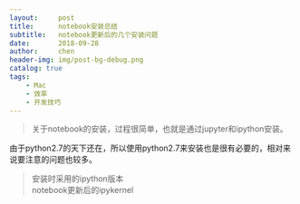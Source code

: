 ```yaml
---
layout:     post
title:      notebook安装总结
subtitle:   notebook更新后的几个安装问题
date:       2018-09-28
author:     chen
header-img: img/post-bg-debug.png
catalog: true
tags:
    - Mac
    - 效率
    - 开发技巧
---
```

> 关于notebook的安装，过程很简单，也就是通过jupyter和ipython安装。
  
由于python2.7的天下还在，所以使用python2.7来安装也是很有必要的，相对来说要注意的问题也较多。
>安装时采用的ipython版本  
> notebook更新后的ipykernel
>   
 